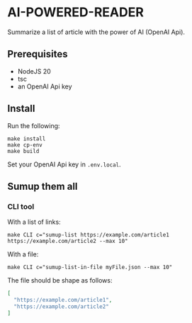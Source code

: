 # AI-POWERED-READER

Summarize a list of article with the power of AI (OpenAI Api).

## Prerequisites
- NodeJS 20
- tsc
- an OpenAI Api key

## Install
Run the following:
```shell
make install
make cp-env
make build
```

Set your OpenAI Api key in `.env.local`.

## Sumup them all
### CLI tool
With a list of links:
```shell
make CLI c="sumup-list https://example.com/article1 https://example.com/article2 --max 10"
```

With a file:
```shell
make CLI c="sumup-list-in-file myFile.json --max 10"
```

The file should be shape as follows:
```json
[
  "https://example.com/article1",
  "https://example.com/article2"
]
```